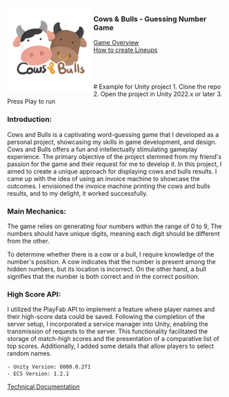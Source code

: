 <!-- PROJECT LOGO -->
<div>
<h3><img align="left" width="200" height="200" src="images/f11805456d9f3d08.png"> <br/> Cows & Bulls - Guessing Number Game
</div>   
<a href="https://www.youtube.com/watch?v=E1-fTTuxCIU">Game Overview</a> 
  <br/> <a href="https://www.youtube.com/watch?v=WN8-BFGJ8NA">How to create Lineups</a><br/> </h3>   
  <br/>
<br/>
  <br/>
<br/>

</div>   
# Example for Unity project
1. Clone the repo
2. Open the project in Unity 2022.x or later
3. Press Play to run

### Introduction:
Cows and Bulls is a captivating word-guessing game that I developed as a personal project, showcasing my skills in game development, and design. Cows and Bulls offers a fun and intellectually stimulating gameplay experience. The primary objective of the project stemmed from my friend's passion for the game and their request for me to develop it. In this project, I aimed to create a unique approach for displaying cows and bulls results. I came up with the idea of using an invoice machine to showcase the outcomes. I envisioned the invoice machine printing the cows and bulls results, and to my delight, it worked successfully.

### Main Mechanics:
The game relies on generating four numbers within the range of 0 to 9, The numbers should have unique digits, meaning each digit should be different from the other.

To determine whether there is a cow or a bull, I require knowledge of the number's position. A cow indicates that the number is present among the hidden numbers, but its location is incorrect. On the other hand, a bull signifies that the number is both correct and in the correct position.

### High Score API:
I utilized the PlayFab API to implement a feature where player names and their high-score data could be saved. Following the completion of the server setup, I incorporated a service manager into Unity, enabling the transmission of requests to the server. This functionality facilitated the storage of match-high scores and the presentation of a comparative list of top scores. Additionally, I added some details that allow players to select random names.
```
- Unity Version: 6000.0.2f1
- ECS Version: 1.2.1
```

<a href="Documentation/Battle Simulator-wedad.pdf">Technical Documentation</a>
